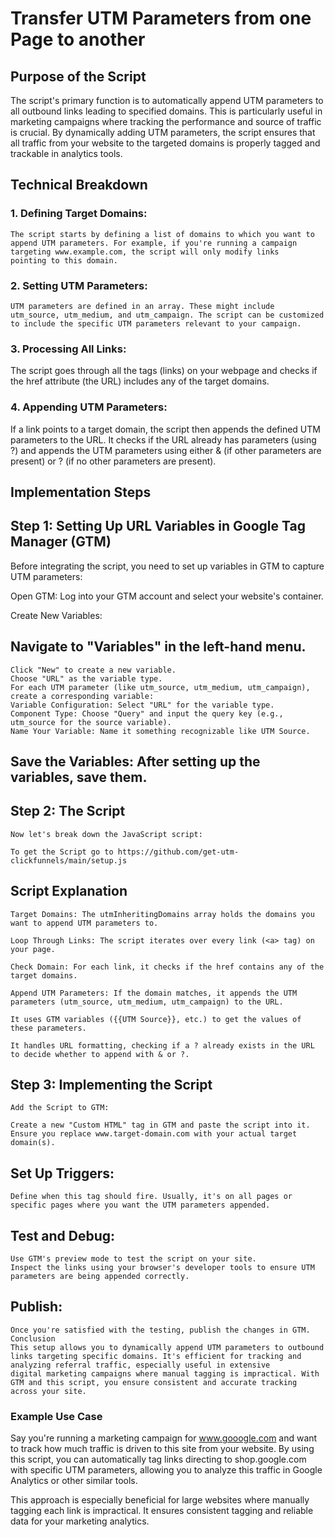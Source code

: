 # Transfer UTM Parameters from one Page to another

## Purpose of the Script
The script's primary function is to automatically append UTM parameters to all outbound links leading to specified domains. This is particularly useful in marketing campaigns where tracking the performance and source of traffic is crucial. By dynamically adding UTM parameters, the script ensures that all traffic from your website to the targeted domains is properly tagged and trackable in analytics tools.

## Technical Breakdown

### 1. Defining Target Domains:

    The script starts by defining a list of domains to which you want to append UTM parameters. For example, if you're running a campaign targeting www.example.com, the script will only modify links         pointing to this domain.

### 2. Setting UTM Parameters:

    UTM parameters are defined in an array. These might include utm_source, utm_medium, and utm_campaign. The script can be customized to include the specific UTM parameters relevant to your campaign.

### 3. Processing All Links:

The script goes through all the <a> tags (links) on your webpage and checks if the href attribute (the URL) includes any of the target domains.

### 4. Appending UTM Parameters:

If a link points to a target domain, the script then appends the defined UTM parameters to the URL. It checks if the URL already has parameters (using ?) and appends the UTM parameters using either & (if other parameters are present) or ? (if no other parameters are present).

## Implementation Steps

## Step 1: Setting Up URL Variables in Google Tag Manager (GTM)
Before integrating the script, you need to set up variables in GTM to capture UTM parameters:

Open GTM: Log into your GTM account and select your website's container.

Create New Variables:

## Navigate to "Variables" in the left-hand menu.
    Click "New" to create a new variable.
    Choose "URL" as the variable type.
    For each UTM parameter (like utm_source, utm_medium, utm_campaign), create a corresponding variable:
    Variable Configuration: Select "URL" for the variable type.
    Component Type: Choose "Query" and input the query key (e.g., utm_source for the source variable).
    Name Your Variable: Name it something recognizable like UTM Source.
 ## Save the Variables: After setting up the variables, save them.

## Step 2: The Script
    Now let's break down the JavaScript script:

    To get the Script go to https://github.com/get-utm-clickfunnels/main/setup.js 

  ## Script Explanation
    Target Domains: The utmInheritingDomains array holds the domains you want to append UTM parameters to.

    Loop Through Links: The script iterates over every link (<a> tag) on your page.

    Check Domain: For each link, it checks if the href contains any of the target domains.

    Append UTM Parameters: If the domain matches, it appends the UTM parameters (utm_source, utm_medium, utm_campaign) to the URL.

    It uses GTM variables ({{UTM Source}}, etc.) to get the values of these parameters.

    It handles URL formatting, checking if a ? already exists in the URL to decide whether to append with & or ?.

  ## Step 3: Implementing the Script
    Add the Script to GTM:

    Create a new "Custom HTML" tag in GTM and paste the script into it.
    Ensure you replace www.target-domain.com with your actual target domain(s).

## Set Up Triggers:

    Define when this tag should fire. Usually, it's on all pages or specific pages where you want the UTM parameters appended.
## Test and Debug:

    Use GTM's preview mode to test the script on your site.
    Inspect the links using your browser's developer tools to ensure UTM parameters are being appended correctly.
 ## Publish:

    Once you're satisfied with the testing, publish the changes in GTM.
    Conclusion
    This setup allows you to dynamically append UTM parameters to outbound links targeting specific domains. It's efficient for tracking and analyzing referral traffic, especially useful in extensive       digital marketing campaigns where manual tagging is impractical. With GTM and this script, you ensure consistent and accurate tracking across your site.







    
### Example Use Case
Say you're running a marketing campaign for www.gooogle.com and want to track how much traffic is driven to this site from your website. By using this script, you can automatically tag links directing to shop.google.com with specific UTM parameters, allowing you to analyze this traffic in Google Analytics or other similar tools.

This approach is especially beneficial for large websites where manually tagging each link is impractical. It ensures consistent tagging and reliable data for your marketing analytics.
